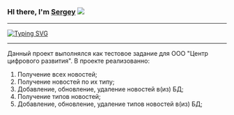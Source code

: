 ### HI there, I'm [Sergey](https://vk.com/kotenkov97) ![](https://github.com/blackcater/blackcater/raw/main/images/Hi.gif)

---

[![Typing SVG](https://readme-typing-svg.herokuapp.com?color=42F71F&background=FFFFFF00&vCenter=true&lines=Python+developer)](https://git.io/typing-svg)

---

Данный проект выполнялся как тестовое задание для ООО "Центр цифрового развития". В проекте реализованно:
1. Получение всех новостей;
2. Получение новостей по их типу;
3. Добавление, обновление, удаление новостей в(из) БД;
4. Получение типов новостей;
5. Добавление, обновление, удаление типов новостей в(из) БД;